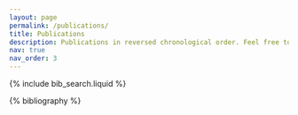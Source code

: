 ```yaml
---
layout: page
permalink: /publications/
title: Publications
description: Publications in reversed chronological order. Feel free to find the PDF version of some papers as they abide with publishers' copyright rules.
nav: true
nav_order: 3
---
```


<!-- _pages/publications.md -->
<div class="google-scholar">
  <a
    href="https://scholar.google.com/citations?user=gMaOSxgAAAAJ&hl=en"
    target="_blank"
    rel="noopener noreferrer"
    class="float-right"
  >
    <i class="si si-google-scholar"></i>
  </a>
</div>

<!-- Bibsearch Feature -->

{% include bib_search.liquid %}

<div class="publications">

{% bibliography %}

</div>
